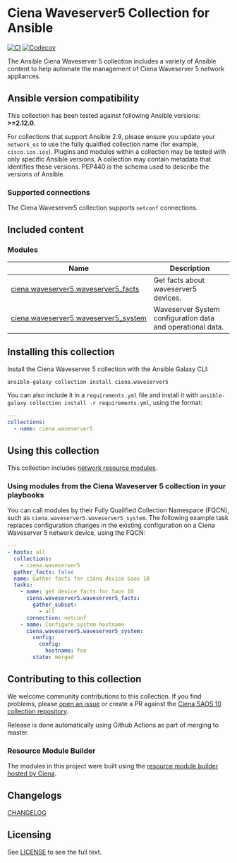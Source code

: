 # Ciena Waveserver5 Collection for Ansible

<!-- Add CI and code coverage badges here. Samples included below. -->

[![CI](https://github.com/ciena/ciena.waveserver5/workflows/CI/badge.svg?event=push)](https://github.com/ciena/ciena.waveserver5/actions) [![Codecov](https://img.shields.io/codecov/c/github/ciena/ciena.waveserver5)](https://codecov.io/gh/ciena/ciena.waveserver5)

The Ansible Ciena Waveserver 5 collection includes a variety of Ansible content to help automate the management of Ciena Waveserver 5 network appliances.

<!--start requires_ansible-->
## Ansible version compatibility

This collection has been tested against following Ansible versions: **>=2.12.0**.

For collections that support Ansible 2.9, please ensure you update your `network_os` to use the
fully qualified collection name (for example, `cisco.ios.ios`).
Plugins and modules within a collection may be tested with only specific Ansible versions.
A collection may contain metadata that identifies these versions.
PEP440 is the schema used to describe the versions of Ansible.
<!--end requires_ansible-->

### Supported connections

The Ciena Waveserver5 collection supports `netconf` connections.

## Included content

<!--start collection content-->
### Modules
Name | Description
--- | ---
[ciena.waveserver5.waveserver5_facts](https://github.com/ciena/ciena.waveserver5/blob/master/docs/ciena.waveserver5.waveserver5_facts_module.rst)|Get facts about waveserver5 devices.
[ciena.waveserver5.waveserver5_system](https://github.com/ciena/ciena.waveserver5/blob/master/docs/ciena.waveserver5.waveserver5_system_module.rst)|Waveserver System configuration data and operational data.

<!--end collection content-->

## Installing this collection

Install the Ciena Waveserver 5 collection with the Ansible Galaxy CLI:

```bash
ansible-galaxy collection install ciena.waveserver5
```

You can also include it in a `requirements.yml` file and install it with `ansible-galaxy collection install -r requirements.yml`, using the format:

```yaml
---
collections:
  - name: ciena.waveserver5
```

## Using this collection

This collection includes [network resource modules](https://docs.ansible.com/ansible/latest/network/user_guide/network_resource_modules.html).

### Using modules from the Ciena Waveserver 5 collection in your playbooks

You can call modules by their Fully Qualified Collection Namespace (FQCN), such as `ciena.waveserver5.waveserver5_system`.
The following example task replaces configuration changes in the existing configuration on a Ciena Waveserver 5 network device, using the FQCN:

```yaml
---
- hosts: all
  collections:
    - ciena.waveserver5
  gather_facts: false
  name: Gather facts for ciena device Saos 10
  tasks:
    - name: get device facts for Saos 10
      ciena.waveserver5.waveserver5_facts:
        gather_subset:
          - all
      connection: netconf
    - name: Configure system hostname
      ciena.waveserver5.waveserver5_system:
        config:
          config:
            hostname: foo
        state: merged
```

## Contributing to this collection

We welcome community contributions to this collection. If you find problems, please [open an issue](https://github.com/ciena/ciena.waveserver5/issues) or create a PR against the [Ciena SAOS 10 collection repository](https://github.com/ciena/ciena.waveserver5).

Release is done automatically using Github Actions as part of merging to master.

### Resource Module Builder

The modules in this project were built using the [resource module builder hosted by Ciena](https://github.com/ciena/resource_module_builder).

## Changelogs

[CHANGELOG](CHANGELOG.md)

## Licensing

See [LICENSE](LICENSE) to see the full text.
